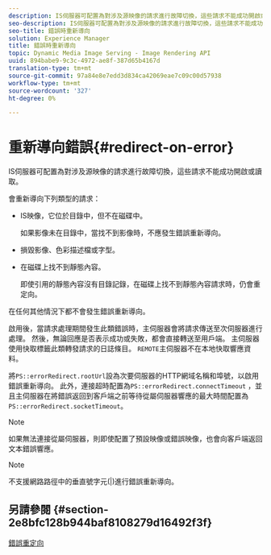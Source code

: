 ```yaml
---
description: IS伺服器可配置為對涉及源映像的請求進行故障切換，這些請求不能成功開啟或讀取。
seo-description: IS伺服器可配置為對涉及源映像的請求進行故障切換，這些請求不能成功開啟或讀取。
seo-title: 錯誤時重新導向
solution: Experience Manager
title: 錯誤時重新導向
topic: Dynamic Media Image Serving - Image Rendering API
uuid: 894babe9-9c3c-4972-ae8f-387d65b4167d
translation-type: tm+mt
source-git-commit: 97a84e8e7edd3d834ca42069eae7c09c00d57938
workflow-type: tm+mt
source-wordcount: '327'
ht-degree: 0%

---
```



# 重新導向錯誤{#redirect-on-error}

IS伺服器可配置為對涉及源映像的請求進行故障切換，這些請求不能成功開啟或讀取。

會重新導向下列類型的請求：

* IS映像，它位於目錄中，但不在磁碟中。

   如果影像未在目錄中，當找不到影像時，不應發生錯誤重新導向。

* 損毀影像、色彩描述檔或字型。
* 在磁碟上找不到靜態內容。

   即使引用的靜態內容沒有目錄記錄，在磁碟上找不到靜態內容請求時，仍會重定向。

在任何其他情況下都不會發生錯誤重新導向。

啟用後，當請求處理期間發生此類錯誤時，主伺服器會將請求傳送至次伺服器進行處理。 然後，無論回應是否表示成功或失敗，都會直接轉送至用戶端。 主伺服器使用快取標籤此類轉發請求的日誌條目。 `REMOTE`主伺服器不在本地快取響應資料。

將`PS::errorRedirect.rootUrl`設為次要伺服器的HTTP網域名稱和埠號，以啟用錯誤重新導向。 此外，連接超時配置為`PS::errorRedirect.connectTimeout` ，並且主伺服器在將錯誤返回到客戶端之前等待從屬伺服器響應的最大時間配置為`PS::errorRedirect.socketTimeout`。

>[!NOTE]
>
>如果無法連接從屬伺服器，則即使配置了預設映像或錯誤映像，也會向客戶端返回文本錯誤響應。

>[!NOTE]
>
>不支援網路路徑中的垂直號字元(|)進行錯誤重新導向。

## 另請參閱 {#section-2e8bfc128b944baf8108279d16492f3f}

[錯誤重定向](../../../is-api/image-serving-api-ref/c-configuration-and-administration/c-server-settings/r-error-redirection.md#reference-268b1bf6ce1b44bb979727c6f5daf1ac)
